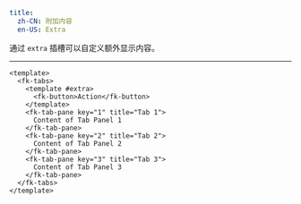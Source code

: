 ```yaml
title:
  zh-CN: 附加内容
  en-US: Extra
```


通过 `extra` 插槽可以自定义额外显示内容。

---


```vue { "component": true } 
<template>
  <fk-tabs>
    <template #extra>
      <fk-button>Action</fk-button>
    </template>
    <fk-tab-pane key="1" title="Tab 1">
      Content of Tab Panel 1
    </fk-tab-pane>
    <fk-tab-pane key="2" title="Tab 2">
      Content of Tab Panel 2
    </fk-tab-pane>
    <fk-tab-pane key="3" title="Tab 3">
      Content of Tab Panel 3
    </fk-tab-pane>
  </fk-tabs>
</template>
```
